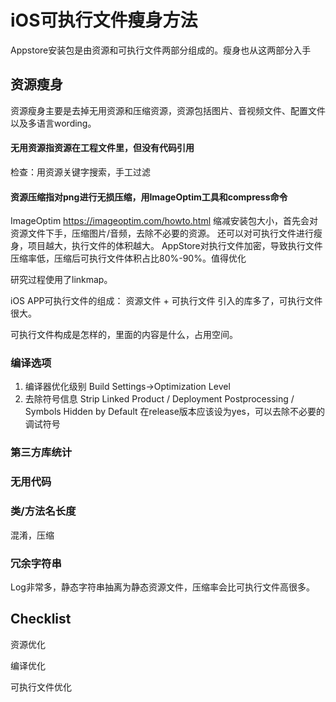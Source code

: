 # iOS可执行文件瘦身方法

Appstore安装包是由资源和可执行文件两部分组成的。瘦身也从这两部分入手

## 资源瘦身
资源瘦身主要是去掉无用资源和压缩资源，资源包括图片、音视频文件、配置文件以及多语言wording。

#### 无用资源指资源在工程文件里，但没有代码引用
检查：用资源关键字搜索，手工过滤
#### 资源压缩指对png进行无损压缩，用ImageOptim工具和compress命令

ImageOptim
https://imageoptim.com/howto.html
缩减安装包大小，首先会对资源文件下手，压缩图片/音频，去除不必要的资源。
还可以对可执行文件进行瘦身，项目越大，执行文件的体积越大。
AppStore对执行文件加密，导致执行文件压缩率低，压缩后可执行文件体积占比80%-90%。值得优化

研究过程使用了linkmap。

iOS APP可执行文件的组成：
资源文件 + 可执行文件 
引入的库多了，可执行文件很大。

可执行文件构成是怎样的，里面的内容是什么，占用空间。

### 编译选项
1. 编译器优化级别
Build Settings->Optimization Level
2. 去除符号信息
Strip Linked Product / Deployment Postprocessing / Symbols Hidden by Default 在release版本应该设为yes，可以去除不必要的调试符号

### 第三方库统计

### 无用代码

### 类/方法名长度
混淆，压缩

### 冗余字符串
Log非常多，静态字符串抽离为静态资源文件，压缩率会比可执行文件高很多。

## Checklist

资源优化

编译优化

可执行文件优化
